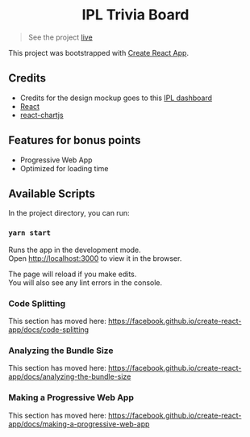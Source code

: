 <h1 align="center">
IPL Trivia Board
</h1>

> See the project [live](https://ipl-trivia.herokuapp.com/)

This project was bootstrapped with [Create React App](https://github.com/facebook/create-react-app).

## Credits

* Credits for the design mockup goes to this [IPL dashboard](https://ipl-dashboard.herokuapp.com/) 
* [React](https://reactjs.org/) 
* [react-chartjs](https://github.com/reactjs/react-chartjs)


## Features for bonus points

* Progressive Web App
* Optimized for loading time




## Available Scripts

In the project directory, you can run:

### `yarn start`

Runs the app in the development mode.<br />
Open [http://localhost:3000](http://localhost:3000) to view it in the browser.

The page will reload if you make edits.<br />
You will also see any lint errors in the console.

### Code Splitting

This section has moved here: https://facebook.github.io/create-react-app/docs/code-splitting

### Analyzing the Bundle Size

This section has moved here: https://facebook.github.io/create-react-app/docs/analyzing-the-bundle-size

### Making a Progressive Web App

This section has moved here: https://facebook.github.io/create-react-app/docs/making-a-progressive-web-app